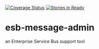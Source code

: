 [![Coverage Status](https://coveralls.io/repos/esbtools/esb-message-admin/badge.svg?branch=master&service=github)](https://coveralls.io/github/esbtools/esb-message-admin?branch=master)
[![Stories in Ready](https://badge.waffle.io/esbtools/esb-message-admin.png?label=ready&title=Ready)](https://waffle.io/esbtools/esb-message-admin)
# esb-message-admin
an Enterprise Service Bus support tool
